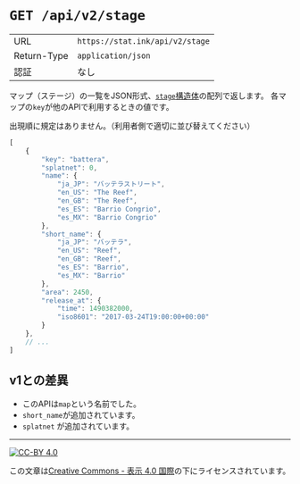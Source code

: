 `GET /api/v2/stage`
===================

| | |
|-|-|
|URL|`https://stat.ink/api/v2/stage`|
|Return-Type|`application/json`|
|認証|なし|

マップ（ステージ）の一覧をJSON形式、[`stage`構造体](struct/stage.md)の配列で返します。
各マップの`key`が他のAPIで利用するときの値です。

出現順に規定はありません。（利用者側で適切に並び替えてください）

```js
[
    {
        "key": "battera",
        "splatnet": 0,
        "name": {
            "ja_JP": "バッテラストリート",
            "en_US": "The Reef",
            "en_GB": "The Reef",
            "es_ES": "Barrio Congrio",
            "es_MX": "Barrio Congrio"
        },
        "short_name": {
            "ja_JP": "バッテラ",
            "en_US": "Reef",
            "en_GB": "Reef",
            "es_ES": "Barrio",
            "es_MX": "Barrio"
        },
        "area": 2450,
        "release_at": {
            "time": 1490382000,
            "iso8601": "2017-03-24T19:00:00+00:00"
        }
    },
    // ...
]
```

v1との差異
----------

- このAPIは`map`という名前でした。
- `short_name`が追加されています。
- `splatnet` が追加されています。

----

[![CC-BY 4.0](https://stat.ink/static-assets/cc/cc-by.svg)](http://creativecommons.org/licenses/by/4.0/deed.ja)

この文章は[Creative Commons - 表示 4.0 国際](http://creativecommons.org/licenses/by/4.0/deed.ja)の下にライセンスされています。
